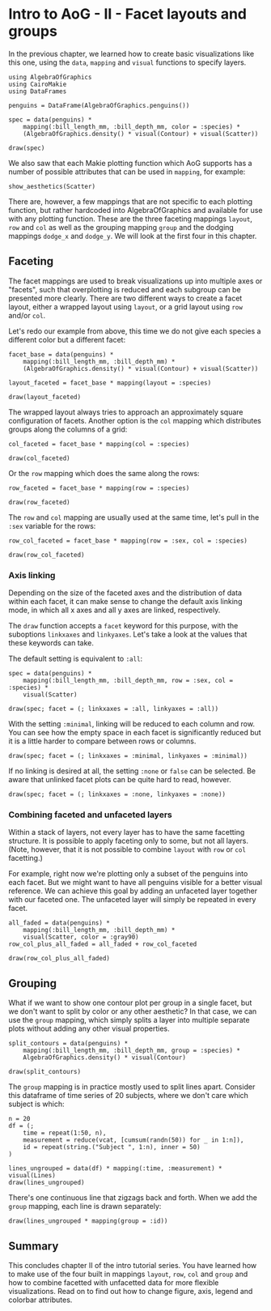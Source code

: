 # Intro to AoG - II - Facet layouts and groups

In the previous chapter, we learned how to create basic visualizations like this one, using the `data`, `mapping` and `visual` functions to specify layers.

```@example tut
using AlgebraOfGraphics
using CairoMakie
using DataFrames

penguins = DataFrame(AlgebraOfGraphics.penguins())

spec = data(penguins) *
    mapping(:bill_length_mm, :bill_depth_mm, color = :species) *
    (AlgebraOfGraphics.density() * visual(Contour) + visual(Scatter))

draw(spec)
```

We also saw that each Makie plotting function which AoG supports has a number of possible attributes that can be used in `mapping`, for example:

```@example tut
show_aesthetics(Scatter)
```

There are, however, a few mappings that are not specific to each plotting function, but rather hardcoded into AlgebraOfGraphics and available for use with any plotting function.
These are the three faceting mappings `layout`, `row` and `col` as well as the grouping mapping `group` and the dodging mappings `dodge_x` and `dodge_y`. We will look at the first four in this chapter.

## Faceting

The facet mappings are used to break visualizations up into multiple axes or "facets", such that overplotting is reduced and each subgroup can be presented more clearly.
There are two different ways to create a facet layout, either a wrapped layout using `layout`, or a grid layout using `row` and/or `col`.

Let's redo our example from above, this time we do not give each species a different color but a different facet:

```@example tut
facet_base = data(penguins) *
    mapping(:bill_length_mm, :bill_depth_mm) *
    (AlgebraOfGraphics.density() * visual(Contour) + visual(Scatter))

layout_faceted = facet_base * mapping(layout = :species)

draw(layout_faceted)
```

The wrapped layout always tries to approach an approximately square configuration of facets.
Another option is the `col` mapping which distributes groups along the columns of a grid:

```@example tut
col_faceted = facet_base * mapping(col = :species)

draw(col_faceted)
```

Or the `row` mapping which does the same along the rows:

```@example tut
row_faceted = facet_base * mapping(row = :species)

draw(row_faceted)
```

The `row` and `col` mapping are usually used at the same time, let's pull in the `:sex` variable for the rows:

```@example tut
row_col_faceted = facet_base * mapping(row = :sex, col = :species)

draw(row_col_faceted)
```

### Axis linking

Depending on the size of the faceted axes and the distribution of data within each facet, it can make sense to change the default axis linking mode, in which all x axes and all y axes are linked, respectively.

The `draw` function accepts a `facet` keyword for this purpose, with the suboptions `linkxaxes` and `linkyaxes`.
Let's take a look at the values that these keywords can take.

The default setting is equivalent to `:all`:

```@example tut
spec = data(penguins) *
    mapping(:bill_length_mm, :bill_depth_mm, row = :sex, col = :species) *
    visual(Scatter)

draw(spec; facet = (; linkxaxes = :all, linkyaxes = :all))
```

With the setting `:minimal`, linking will be reduced to each column and row.
You can see how the empty space in each facet is significantly reduced but it is a little harder to compare between rows or columns.

```@example tut
draw(spec; facet = (; linkxaxes = :minimal, linkyaxes = :minimal))
```

If no linking is desired at all, the setting `:none` or `false` can be selected. Be aware that unlinked facet plots can be quite hard to read, however.

```@example tut
draw(spec; facet = (; linkxaxes = :none, linkyaxes = :none))
```

### Combining faceted and unfaceted layers

Within a stack of layers, not every layer has to have the same facetting structure.
It is possible to apply faceting only to some, but not all layers.
(Note, however, that it is not possible to combine `layout` with `row` or `col` facetting.)

For example, right now we're plotting only a subset of the penguins into each facet. But we might want to have all penguins visible for a better visual reference.
We can achieve this goal by adding an unfaceted layer together with our faceted one. The unfaceted layer will simply be repeated in every facet.

```@example tut
all_faded = data(penguins) *
    mapping(:bill_length_mm, :bill_depth_mm) *
    visual(Scatter, color = :gray90)
row_col_plus_all_faded = all_faded + row_col_faceted

draw(row_col_plus_all_faded)
```

## Grouping

What if we want to show one contour plot per group in a single facet, but we don't want to split by color or any other aesthetic?
In that case, we can use the `group` mapping, which simply splits a layer into multiple separate plots without adding any other visual properties.

```@example tut
split_contours = data(penguins) *
    mapping(:bill_length_mm, :bill_depth_mm, group = :species) *
    AlgebraOfGraphics.density() * visual(Contour)

draw(split_contours)
```

The `group` mapping is in practice mostly used to split lines apart. Consider this dataframe of time series of 20 subjects, where we don't care which subject is which:

```@example tut
n = 20
df = (;
    time = repeat(1:50, n),
    measurement = reduce(vcat, [cumsum(randn(50)) for _ in 1:n]),
    id = repeat(string.("Subject ", 1:n), inner = 50)
)

lines_ungrouped = data(df) * mapping(:time, :measurement) * visual(Lines)
draw(lines_ungrouped)
```

There's one continuous line that zigzags back and forth. When we add the `group` mapping, each line is drawn separately:

```@example tut
draw(lines_ungrouped * mapping(group = :id))
```

## Summary

This concludes chapter II of the intro tutorial series.
You have learned how to make use of the four built in mappings `layout`, `row`, `col` and `group` and how to combine facetted with unfacetted data for more flexible visualizations.
Read on to find out how to change figure, axis, legend and colorbar attributes.


